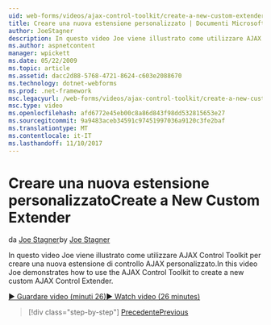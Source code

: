 ```yaml
---
uid: web-forms/videos/ajax-control-toolkit/create-a-new-custom-extender
title: Creare una nuova estensione personalizzato | Documenti Microsoft
author: JoeStagner
description: In questo video Joe viene illustrato come utilizzare AJAX Control Toolkit per creare una nuova estensione di controllo AJAX personalizzato.
ms.author: aspnetcontent
manager: wpickett
ms.date: 05/22/2009
ms.topic: article
ms.assetid: dacc2d88-5768-4721-8624-c603e2088670
ms.technology: dotnet-webforms
ms.prod: .net-framework
msc.legacyurl: /web-forms/videos/ajax-control-toolkit/create-a-new-custom-extender
msc.type: video
ms.openlocfilehash: afd6772e45eb00c8a86d843f98dd532815653e27
ms.sourcegitcommit: 9a9483aceb34591c97451997036a9120c3fe2baf
ms.translationtype: MT
ms.contentlocale: it-IT
ms.lasthandoff: 11/10/2017
---
```

<a name="create-a-new-custom-extender"></a><span data-ttu-id="3082b-103">Creare una nuova estensione personalizzato</span><span class="sxs-lookup"><span data-stu-id="3082b-103">Create a New Custom Extender</span></span>
====================
<span data-ttu-id="3082b-104">da [Joe Stagner](https://github.com/JoeStagner)</span><span class="sxs-lookup"><span data-stu-id="3082b-104">by [Joe Stagner](https://github.com/JoeStagner)</span></span>

<span data-ttu-id="3082b-105">In questo video Joe viene illustrato come utilizzare AJAX Control Toolkit per creare una nuova estensione di controllo AJAX personalizzato.</span><span class="sxs-lookup"><span data-stu-id="3082b-105">In this video Joe demonstrates how to use the AJAX Control Toolkit to create a new custom AJAX Control Extender.</span></span>

[<span data-ttu-id="3082b-106">&#9654; Guardare video (minuti 26)</span><span class="sxs-lookup"><span data-stu-id="3082b-106">&#9654; Watch video (26 minutes)</span></span>](https://channel9.msdn.com/Blogs/ASP-NET-Site-Videos/create-a-new-custom-extender)

>[!div class="step-by-step"]
[<span data-ttu-id="3082b-107">Precedente</span><span class="sxs-lookup"><span data-stu-id="3082b-107">Previous</span></span>](editor-control-custom.md)
